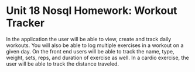 # Unit 18 Nosql Homework: Workout Tracker

In the application the user will be able to view, create and track daily workouts. You will also be able to log multiple exercises in a workout on a given day. On the front end users will be able to track the name, type, weight, sets, reps, and duration of exercise as well. In a cardio exercise, the user will be able to track the distance traveled.
